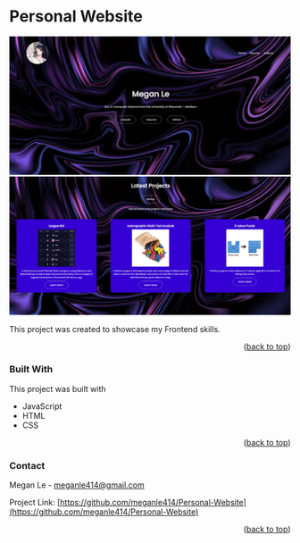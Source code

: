 # Personal Website

![Screenshot](https://github.com/meganle414/Personal-Website/blob/main/images/website-screenshot.png?raw=true)
![Screenshot](https://github.com/meganle414/Personal-Website/blob/main/images/website-screenshot-2.png?raw=true)

This project was created to showcase my Frontend skills.

<p align="right">(<a href="#readme-top">back to top</a>)</p>

### Built With

This project was built with

* JavaScript
* HTML
* CSS

<p align="right">(<a href="#readme-top">back to top</a>)</p>

### Contact

Megan Le - meganle414@gmail.com

Project Link: [https://github.com/meganle414/Personal-Website](https://github.com/meganle414/Personal-Website)

<p align="right">(<a href="#readme-top">back to top</a>)</p>
